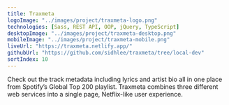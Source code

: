 ```yaml
---
title: Traxmeta
logoImage: "../images/project/traxmeta-logo.png"
technologies: [Sass, REST API, OOP, jQuery, TypeScript]
desktopImage: "../images/project/traxmeta-desktop.png"
mobileImage: "../images/project/traxmeta-mobile.png"
liveUrl: "https://traxmeta.netlify.app/"
githubUrl: "https://github.com/sidhlee/traxmeta/tree/local-dev"
sortIndex: 10
---
```


Check out the track metadata including lyrics and artist bio all in one place from Spotify’s Global Top 200 playlist. Traxmeta combines three different web services into a single page, Netflix-like user experience.
